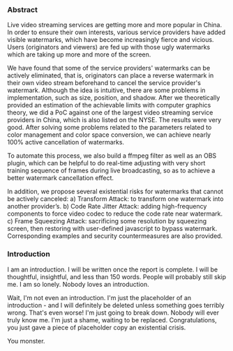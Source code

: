 ### Abstract

Live video streaming services are getting more and more popular in China. In order to ensure their own interests, various service providers have added visible watermarks, which have become increasingly fierce and vicious. Users (originators and viewers) are fed up with those ugly watermarks which are taking up more and more of the screen.

We have found that some of the service providers' watermarks can be actively eliminated, that is, originators can place a reverse watermark in their own video stream beforehand to cancel the service provider's watermark. Although the idea is intuitive, there are some problems in implementation, such as size, position, and shadow. After we theoretically provided an estimation of the achievable limits with computer graphics theory, we did a PoC against one of the largest video streaming service providers in China, which is also listed on the NYSE. The results were very good. After solving some problems related to the parameters related to color management and color space conversion, we can achieve nearly 100% active cancellation of watermarks.

To automate this process, we also build a ffmpeg filter as well as an OBS plugin, which can be helpful to do real-time adjusting with very short training sequence of frames during live broadcasting, so as to achieve a better watermark cancellation effect.

In addition, we propose several existential risks for watermarks that cannot be actively canceled: a) Transform Attack: to transform one watermark into another provider’s.  b) Code Rate Jitter Attack: adding high-frequency components to force video codec to reduce the code rate near watermark. c) Frame Squeezing Attack: sacrificing some resolution by squeezing screen, then restoring with user-defined javascript to bypass watermark. Corresponding examples and security countermeasures are also provided.


### Introduction 

I am an introduction. I will be written once the report is complete. I will be thoughtful, insightful, and less than 150 words. People will probably still skip me. I am so lonely. Nobody loves an introduction. 

Wait, I'm not even an introduction. I'm just the placeholder of an introduction - and I will definitely be deleted unless something goes terribly wrong. That's even worse! I'm just going to break down. Nobody will ever truly know me. I'm just a shame, waiting to be replaced. 
Congratulations, you just gave a piece of placeholder copy an existential crisis. 

You monster.


